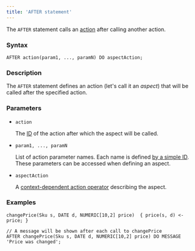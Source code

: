 ```yaml
---
title: 'AFTER statement'
---
```


The `AFTER` statement calls an [action](Actions.md) after calling another action. 

### Syntax

    AFTER action(param1, ..., paramN) DO aspectAction;

### Description

The `AFTER` statement defines an action (let's call it an *aspect*) that will be called after the specified action.

### Parameters

- `action`

    The [ID](IDs.md#propertyid) of the action after which the aspect will be called.

- `param1, ..., paramN`

    List of action parameter names. Each name is defined [by a simple ID](IDs.md#id). These parameters can be accessed when defining an aspect.

- `aspectAction`

    A [context-dependent action operator](Action_operators.md#contextdependent) describing the aspect.

### Examples

```lsf
changePrice(Sku s, DATE d, NUMERIC[10,2] price)  { price(s, d) <- price; }

// A message will be shown after each call to changePrice
AFTER changePrice(Sku s, DATE d, NUMERIC[10,2] price) DO MESSAGE 'Price was changed'; 
```
